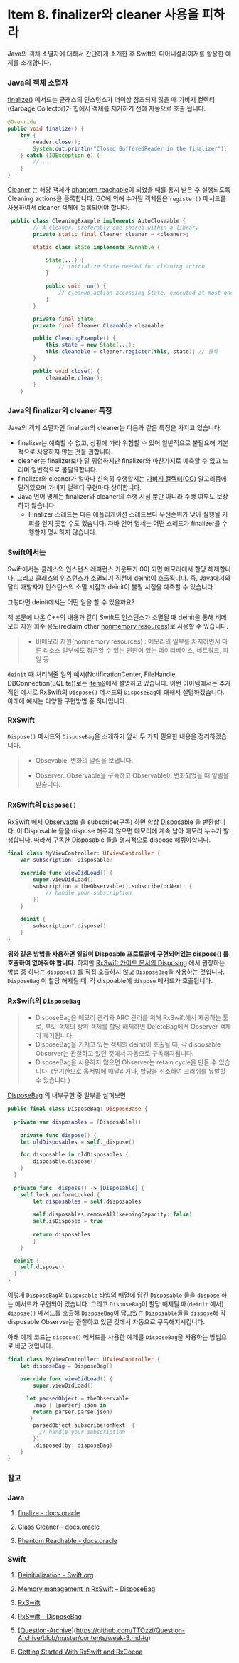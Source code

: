 # Item 8. finalizer와 cleaner 사용을 피하라



Java의 객체 소멸자에 대해서 간단하게 소개한 후 Swift의 디이니셜라이저를 활용한 예제를 소개합니다.

### Java의 객체 소멸자

[finalize()](https://docs.oracle.com/javase/9/docs/api/java/lang/Object.html#finalize--) 메서드는 클래스의 인스턴스가 더이상 참조되지 않을 때 가비지 컬렉터(Garbage Collector)가 힙에서 객체를 제거하기 전에 자동으로 호출 됩니다.

```java
@Override
public void finalize() {
    try {
        reader.close();
        System.out.println("Closed BufferedReader in the finalizer");
    } catch (IOException e) {
        // ...
    }
}
```

[Cleaner](https://docs.oracle.com/javase/9/docs/api/java/lang/ref/Cleaner.html) 는 해당 객체가 [phantom reachable](https://docs.oracle.com/javase/8/docs/api/java/lang/ref/PhantomReference.html)이 되었을 때를 통지 받은 후 실행되도록 Cleaning actions을 등록합니다. GC에 의해 수거될 객체들은 `register()` 메서드를 사용하여서 cleaner 객체에 등록되어야 합니다.

```java
 public class CleaningExample implements AutoCloseable {
        // A cleaner, preferably one shared within a library
        private static final Cleaner cleaner = <cleaner>;

        static class State implements Runnable {

            State(...) {
                // initialize State needed for cleaning action
            }

            public void run() {
                // cleanup action accessing State, executed at most once
            }
        }

        private final State;
        private final Cleaner.Cleanable cleanable

        public CleaningExample() {
            this.state = new State(...);
            this.cleanable = cleaner.register(this, state); // 등록
        }

        public void close() {
            cleanable.clean();
        }
    }
```



### Java의 finalizer와 cleaner 특징

Java의 객체 소멸자인 finalizer와 cleaner는 다음과 같은 특징을 가지고 있습니다.

* finalizer는 예측할 수 없고, 상황에 따라 위험할 수 있어 일반적으로 불필요해 기본적으로 사용하지 않는 것을 권합니다.
* cleaner는 finalizer보다 덜 위험하지만 finalizer와 마찬가지로 예측할 수 없고 느리며 일반적으로 불필요합니다.
* finalizer와 cleaner가 얼마나 신속히 수행할지는 [가비지 컬렉터(CG)](chapter2/item7.md) 알고리즘에 달려있으며 가비지 컬렉터 구현마다 상이합니다.
* Java 언어 명세는 finalizer와 cleaner의 수행 시점 뿐만 아니라 수행 여부도 보장하지 않습니다. 
  * Finalizer 스레드는 다른 애플리케이션 스레드보다 우선순위가 낮아 실행될 기회를 얻지 못할 수도 있습니다. 자바 언어 명세는 어떤 스레드가 finalizer를 수행할지 명시하지 않습니다.



### Swift에서는 

Swift에서는 클래스의 인스턴스 레퍼런스 카운트가 0이 되면 메모리에서 할당 해제합니다. 그리고 클래스의 인스턴스가 소멸되기 직전에 [deinit](https://docs.swift.org/swift-book/LanguageGuide/Deinitialization.html)이 호출됩니다. 즉, Java에서와 달리 개발자가 인스턴스의 소멸 시점과 deinit이 불릴 시점을 예측할 수 있습니다.

그렇다면 deinit에서는 어떤 일을 할 수 있을까요?

책 본문에 나온 C++의 내용과 같이  Swift도 인스턴스가 소멸될 때 deinit을 통해 비메모리 자원 회수 용도(reclaim other [nonmemory resources](https://stackoverflow.com/a/7037712))로 사용할 수 있습니다.

> * 비메모리 자원(nonmemory resources)
>   : 메모리의 일부를 차지하면서 다른 리소스 일부에도 접근할 수 있는 권한이 있는 데이터베이스, 네트워크, 파일 등 

`deinit` 때 처리해줄 일의 예시(NotificationCenter, FileHandle, DBConnection(SQLite))로는 [item9](chapter2/item9.md)에서 설명하고 있습니다. 이번 아이템에서는 추가적인 예시로 RxSwift의 `Dispose()` 메서드와 `DisposeBag`에 대해서 설명하겠습니다. 아래에 예시는 다양한 구현방법 중 하나입니다.



### RxSwift

`Dispose()` 메서드와 `DisposeBag`을 소개하기 앞서 두 가지 필요한 내용을 정리하겠습니다.

> * Obsevable: 변화의 알림을 보냅니다.
>
> * Observer: Observable을 구독하고 Observable이 변화되었을 때 알림을 받습니다.



### RxSwift의 `Dispose()`

RxSwift 에서 [Observable](https://github.com/ReactiveX/RxSwift/blob/master/RxSwift/Observable.swift) 을 subscribe(구독) 하면 항상 [Disposable](https://github.com/ReactiveX/RxSwift/blob/master/RxSwift/Disposable.swift) 을 반환합니다. 이 Disposable 들을 dispose 해주지 않으면 메모리에 계속 남아 메모리 누수가 발생합니다. 따라서 구독한 Disposable 들을 명시적으로 dispose 해줘야합니다. 

```swift
final class MyViewController: UIViewController {
    var subscription: Disposable?
    
    override func viewDidLoad() {
        super.viewDidLoad()
        subscription = theObservable().subscribe(onNext: {
            // handle your subscription
        })
    }
    
    deinit {
        subscription?.dispose()
    }
}
```



**위와 같은 방법을 사용하면 일일이 Dispoable 프로토콜에 구현되어있는 dispose() 를 호출하여 없애줘야 합니다.** 하지만 [RxSwift 가이드 문서의 Disposing](https://github.com/ReactiveX/RxSwift/blob/master/Documentation/GettingStarted.md#disposing) 에서 권장하는 방법 중 하나는 `dispose()` 를 직접 호출하지 않고 `DisposeBag`을 사용하는 것입니다. `DisposeBag` 이 할당 해제될 때, 각 dispoable에 `dispose` 메서드가 호출됩니다. 



### RxSwift의 `DisposeBag`

> * DisposeBag은 메모리 관리와 ARC 관리를 위해 RxSwift에서 제공하는 툴로, 부모 객체의 상위 객체를 할당 해제하면 DeleteBag에서 Observer 객체가 폐기됩니다. 
> * DisposeBag을 가지고 있는 객체의 deinit이 호출될 때, 각 disposable Observer는 관찰하고 있던 것에서 자동으로 구독해지됩니다. 
> * DisposeBag을 사용하지 않으면 Observer는 retain cycle을 만들 수 있습니다. (무기한으로 옵저빙에 매달리거나, 할당을 취소하여 크러쉬를 유발할 수 있습니다.)



[DisposeBag](https://github.com/ReactiveX/RxSwift/blob/master/RxSwift/Disposables/DisposeBag.swift) 의 내부구현 중 일부를 살펴보면

```swift
public final class DisposeBag: DisposeBase {
  
  private var disposables = [Disposable]()
  
    private func dispose() {
    let oldDisposables = self._dispose()

    for disposable in oldDisposables {
        disposable.dispose()
    }
  }
  
  private func _dispose() -> [Disposable] {
    self.lock.performLocked {
        let disposables = self.disposables
            
        self.disposables.removeAll(keepingCapacity: false)
        self.isDisposed = true
            
        return disposables
        }
    }

  deinit {
    self.dispose()
  }
}
```

이렇게 `DisposeBag`의 `Disposable` 타입의 배열에 담긴 `Disposable` 들을 `dispose` 하는 메서드가 구현되어 있습니다. 그리고 `DisposeBag`이 할당 해제될 때(`deinit` 에서) `dispose()` 메서드를 호출해 `DisposeBag`이 담고있는 `Disposable`들을 `dispose`해 각 disposable Observer는 관찰하고 있던 것에서 자동으로 구독해지시킵니다.

아래 예제 코드는 `dispose()` 메서드를 사용한 예제를 `DisposeBag`을 사용하는 방법으로 바꾼 것입니다.

```swift
final class MyViewController: UIViewController {
    let disposeBag = DisposeBag()

    override func viewDidLoad() {
        super.viewDidLoad()
      
      let parsedObject = theObservable
        .map { [parser] json in
        return parser.parse(json)
       }
        parsedObject.subscribe(onNext: {
          // handle your subscription
        })
        .disposed(by: disposeBag)
    }
}
```



### 참고

### Java

1. [finalize - docs.oracle](https://docs.oracle.com/javase/9/docs/api/java/lang/Object.html#finalize--)

2. [Class Cleaner - docs.oracle](https://docs.oracle.com/javase/9/docs/api/java/lang/ref/Cleaner.html)

3. [Phantom Reachable - docs.oracle](https://docs.oracle.com/javase/8/docs/api/java/lang/ref/PhantomReference.html)

### Swift

1. [Deinitialization - Swift.org](https://docs.swift.org/swift-book/LanguageGuide/Deinitialization.html)

2. [Memory management in RxSwift – DisposeBag](http://adamborek.com/memory-managment-rxswift/)

3. [RxSwift](https://github.com/ReactiveX/RxSwift) 

4. [RxSwift - DisposeBag](https://github.com/ReactiveX/RxSwift/blob/main/RxSwift/Disposables/DisposeBag.swift)

5. [[Question-Archive](https://github.com/TTOzzi/Question-Archive)](https://github.com/TTOzzi/Question-Archive/blob/master/contents/week-3.md#q)

6. [Getting Started With RxSwift and RxCocoa](https://www.raywenderlich.com/1228891-getting-started-with-rxswift-and-rxcocoa)



